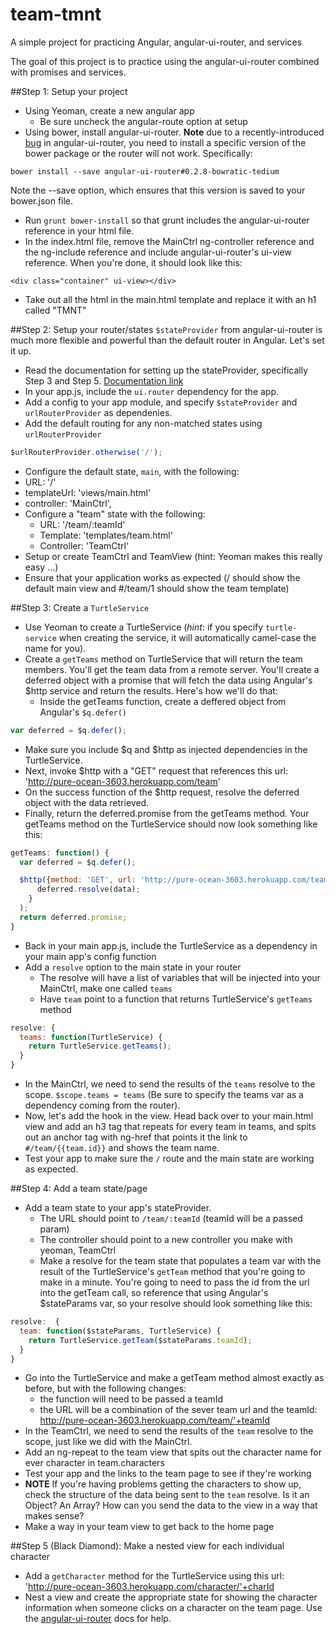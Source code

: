 team-tmnt
=========

A simple project for practicing Angular, angular-ui-router, and services

The goal of this project is to practice using the angular-ui-router combined with promises and services.

##Step 1: Setup your project
* Using Yeoman, create a new angular app
  * Be sure uncheck the angular-route option at setup
* Using bower, install angular-ui-router. **Note** due to a recently-introduced [bug](https://github.com/angular-ui/ui-router/commit/ccdab193315f304eb3be5f5b97c47a926c79263e) in angular-ui-router, you need to install a specific version of the bower package or the router will not work. Specifically:

```
bower install --save angular-ui-router#0.2.8-bowratic-tedium
```

Note the --save option, which ensures that this version is saved to your bower.json file.
* Run `grunt bower-install` so that grunt includes the angular-ui-router reference in your html file.
* In the index.html file, remove the MainCtrl ng-controller reference and the ng-include reference and include angular-ui-router's ui-view reference. When you're done, it should look like this:

```
<div class="container" ui-view></div>
```
* Take out all the html in the main.html template and replace it with an h1 called "TMNT"

##Step 2: Setup your router/states
`$stateProvider` from angular-ui-router is much more flexible and powerful than the default router in Angular. Let's set it up.
* Read the documentation for setting up the stateProvider, specifically Step 3 and Step 5. [Documentation link](https://github.com/angular-ui/ui-router#nested-states--views)
* In your app.js, include the `ui.router` dependency for the app.
* Add a config to your app module, and specify `$stateProvider` and `urlRouterProvider` as dependenies.
* Add the default routing for any non-matched states using `urlRouterProvider`

```javascript
$urlRouterProvider.otherwise('/');
```
* Configure the default state, `main`, with the following:
 * URL: '/'
 * templateUrl: 'views/main.html'
 * controller: 'MainCtrl',
* Configure a "team" state with the following:
  * URL: '/team/:teamId' 
  * Template: 'templates/team.html'
  * Controller: 'TeamCtrl'
* Setup or create TeamCtrl and TeamView (hint: Yeoman makes this really easy ...)
* Ensure that your application works as expected (/ should show the default main view and #/team/1 should show the team template)

##Step 3: Create a `TurtleService`
* Use Yeoman to create a TurtleService (*hint*: if you specify `turtle-service` when creating the service, it will automatically camel-case the name for you).
* Create a `getTeams` method on TurtleService that will return the team members. You'll get the team data from a remote server. You'll create a deferred object with a promise that will fetch the data using Angular's $http service and return the results. Here's how we'll do that:
  * Inside the getTeams function, create a deffered object from Angular's `$q.defer()`

```javascript
var deferred = $q.defer();
```
  * Make sure you include $q and $http as injected dependencies in the TurtleService.
  * Next, invoke $http with a "GET" request that references this url: 'http://pure-ocean-3603.herokuapp.com/team'
  * On the success function of the $http request, resolve the deferred object with the data retrieved.
  * Finally, return the deferred.promise from the getTeams method. Your getTeams method on the TurtleService should now look something like this:

```javascript
getTeams: function() {
  var deferred = $q.defer();

  $http({method: 'GET', url: 'http://pure-ocean-3603.herokuapp.com/team'}).success(function(data) {
      deferred.resolve(data);
    }
  );
  return deferred.promise;
}
```

* Back in your main app.js, include the TurtleService as a dependency in your main app's config function
* Add a `resolve` option to the main state in your router
  * The resolve will have a list of variables that will be injected into your MainCtrl, make one called `teams`
  * Have `team` point to a function that returns TurtleService's `getTeams` method

```javascript
resolve: {
  teams: function(TurtleService) {
    return TurtleService.getTeams();
  }
}
```

* In the MainCtrl, we need to send the results of the `teams` resolve to the scope. `$scope.teams = teams` (Be sure to specify the teams var as a dependency coming from the router).
* Now, let's add the hook in the view. Head back over to your main.html view and add an h3 tag that repeats for every team in teams, and spits out an anchor tag with ng-href that points it the link to `#/team/{{team.id}}` and shows the team name.
* Test your app to make sure the `/` route and the main state are working as expected.

##Step 4: Add a team state/page
* Add a team state to your app's stateProvider.
  * The URL should point to `/team/:teamId` (teamId will be a passed param)
  * The controller should point to a new controller you make with yeoman, TeamCtrl
  * Make a resolve for the team state that populates a team var with the result of the TurtleService's `getTeam` method that you're going to make in a minute. You're going to need to pass the id from the url into the getTeam call, so reference that using Angular's $stateParams var, so your resolve should look something like this:

```javascript
resolve:  {
  team: function($stateParams, TurtleService) {
    return TurtleService.getTeam($stateParams.teamId);
  }
}
```

* Go into the TurtleService and make a getTeam method almost exactly as before, but with the following changes:
  * the function will need to be passed a teamId
  * the URL will be a combination of the sever team url and the teamId: http://pure-ocean-3603.herokuapp.com/team/'+teamId
* In the TeamCtrl, we need to send the results of the `team` resolve to the scope, just like we did with the MainCtrl.
* Add an ng-repeat to the team view that spits out the character name for ever character in team.characters
* Test your app and the links to the team page to see if they're working
* **NOTE** If you're having problems getting the characters to show up, check the structure of the data being sent to the `team` resolve. Is it an Object? An Array? How can you send the data to the view in a way that makes sense?
* Make a way in your team view to get back to the home page

##Step 5 (Black Diamond): Make a nested view for each individual character
* Add a `getCharacter` method for the TurtleService using this url: 'http://pure-ocean-3603.herokuapp.com/character/'+charId
* Nest a view and create the appropriate state for showing the character information when someone clicks on a character on the team page. Use the [angular-ui-router](https://github.com/angular-ui/ui-router) docs for help.
